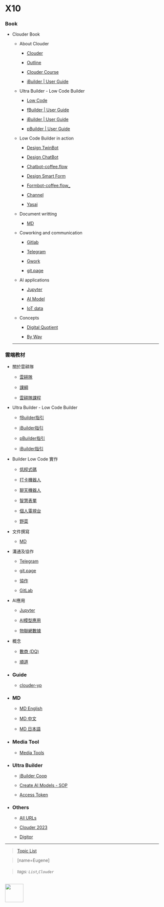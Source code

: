 
# X10

### Book

- Clouder Book

	- About Clouder

		- [Clouder](http://md.ypcloud.com/s/48NXV4Ylb)

		- [Outline](http://md.ypcloud.com/s/A-xn_v8pK)

		- [Clouder Course](https://md.ypcloud.com/s/cSXN35cZg)

		- [iBuilder | User Guide](http://md.ypcloud.com/s/sSQxlz8qQ)

	- Ultra Builder - Low Code Builder

		- [Low Code](http://md.ypcloud.com/s/hBIUAaeb0)

		- [fBuilder | User Guide](http://md.ypcloud.com/s/dwkjUWcwP)

		- [jBuilder | User Guide](http://md.ypcloud.com/s/jerNaey7T)

		- [pBuilder | User Guide](http://md.ypcloud.com/s/NYma1TvF3)

	- Low Code Builder in action

		- [Design TwinBot](http://md.ypcloud.com/s/J7wEeVy_2)

		- [Design ChatBot](http://md.ypcloud.com/s/hMS7Xoi1i)

		- [Chatbot-coffee.flow](http://md.ypcloud.com/s/j3dmRrcXf)

		- [Design Smart Form](http://md.ypcloud.com/s/Fmbe3NXNg)

		- [Formbot-coffee.flow_](http://md.ypcloud.com/s/Fmbe3NXNg)

		- [Channel](http://md.ypcloud.com/s/Qx9YKLf3P)

		- [Yasai](http://md.ypcloud.com/s/ehTmpcZof)

	- Document writting

		- [MD](http://md.ypcloud.com/s/n5LsJP4fY)

	- Coworking and communication

		- [Gitlab](http://md.ypcloud.com/s/jmbR7OArg#-GitLab)

		- [Telegram](http://md.ypcloud.com/s/jmbR7OArg#-Telegram)

		- [Gwork](http://md.ypcloud.com/s/Z6l2VFMgV)

		- [git.page](http://md.ypcloud.com/s/GYN-Mh7UX)

	- AI applications

		- [Jupyter](http://md.ypcloud.com/s/Hqza1dakI)

		- [AI Model](http://md.ypcloud.com/s/7O2hUx98d)

		- [IoT data](http://md.ypcloud.com/s/fOJQEVrAj)

	- Concepts

		- [Digital Quotient](http://md.ypcloud.com/s/gPYiGShK7)

		- [By Way](http://md.ypcloud.com/s/aWa4iaG-3)

  
  ---
  

### 雲端教材

- 關於雲耕隊

	- [雲耕隊](http://md.ypcloud.com/s/x2QXQKDcm)

	- [課綱](http://md.ypcloud.com/s/A-xn_v8pK)

	- [雲耕隊課程](https://md.ypcloud.com/s/cRyHRFIS1)

- Ultra Builder - Low Code Builder

	- [fBuilder指引](http://md.ypcloud.com/s/MANBVU-IZ)

	- [jBuilder指引](http://md.ypcloud.com/s/1-DMJqYTT)

	- [pBuilder指引](http://md.ypcloud.com/s/NYma1TvF3)

	- [iBuilder指引](http://md.ypcloud.com/s/sSQxlz8qQ)

- Builder Low Code 實作

	- [低程式碼](http://md.ypcloud.com/s/hBIUAaeb0)

	- [打卡機器人](http://md.ypcloud.com/s/UAg7vP7NP)

	- [聊天機器人](http://md.ypcloud.com/s/90noRKDJ4)

	- [智慧表單](http://md.ypcloud.com/s/hqNGLgyC7)

	- [個人電視台](http://md.ypcloud.com/s/OwemydUEr)

	- [野菜](http://md.ypcloud.com/s/CEqaiCu0A)

- 文件撰寫

	- [MD](http://md.ypcloud.com/s/ttxmIBQvQ)

- 溝通及協作
	- [Telegram](http://md.ypcloud.com/s/xhAYLeJq7)

	- [git.page](http://md.ypcloud.com/s/c0ckCJszz)

	- [協作](http://md.ypcloud.com/s/Z6l2VFMgV)

	- [GitLab](http://md.ypcloud.com/s/xhAYLeJq7)

- AI應用

	- [Jupyter](http://md.ypcloud.com/s/FIzeCh0mu)

	- [AI模型應用](http://md.ypcloud.com/s/pDcmjqgom)

	- [物聯網數據](http://md.ypcloud.com/s/Faa6Xkw6i)

- 概念

	- [數商 (DQ)](http://md.ypcloud.com/s/gPYiGShK7)

	- [順道](http://md.ypcloud.com/s/aWa4iaG-3)

-  ### Guide

	- [clouder-yp](https://clouder.ypcloud.com/)

-  ### MD

	- [MD English](https://md.ypcloud.com/s/n5LsJP4fY)

	- [MD 中文](https://md.ypcloud.com/s/ttxmIBQvQ)

	- [MD 日本語](https://md.ypcloud.com/s/8GsXIVMQl)

  

-  ### Media Tool

	- [Media Tools](https://md.ypcloud.com/s/iEcoxcCH6)

  

-  ### Ultra Builder

	- [jBuilder Coop](https://md.ypcloud.com/s/PC-8295JD)

	- [Create AI Models - SOP](https://md.ypcloud.com/s/JwMUQaQms)

	- [Access Token](https://md.ypcloud.com/s/A2uwcoIeJ)

  

-  ### Others

	- [All URLs](https://md.ypcloud.com/s/2Pqw42zeQ)

	- [Clouder 2023](https://md.ypcloud.com/s/cOE0VSfEX)

	- [Digitor](https://md.ypcloud.com/s/28xbi8DZJ)

  
  

---

> [Topic List](https://md.ypcloud.com/s/uXYae7BX7)

> [name=Eugene]

>  ###### tags: `List`,`Clouder`

<img  height="60"  src="https://s3.ypcloud.com/hackmd/uploads/upload_4c883ac75678d06b0649c14795441cea.png">
<!--stackedit_data:
eyJoaXN0b3J5IjpbMTMzOTM4MDA3NywxMDMyNzgzMDIyXX0=
-->